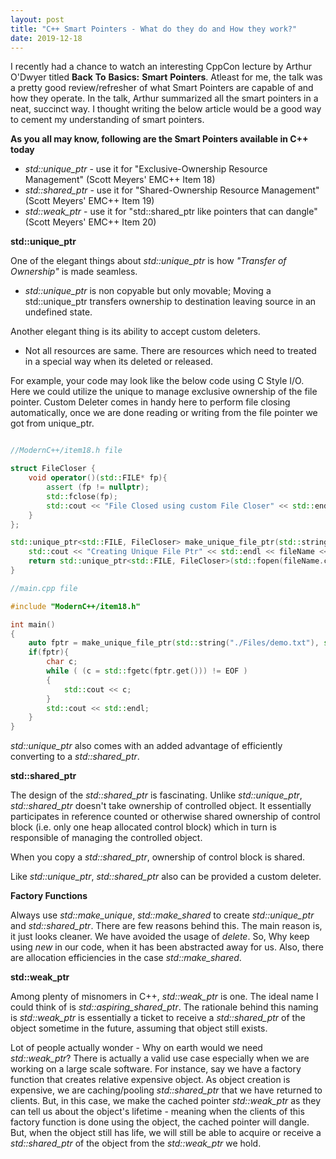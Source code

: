 ```yaml
---
layout: post
title: "C++ Smart Pointers - What do they do and How they work?"
date: 2019-12-18
---
```


I recently had a chance to watch an interesting CppCon lecture by Arthur O'Dwyer titled __Back__ __To__ __Basics:__ __Smart__ __Pointers__. Atleast for me, the talk was a pretty good review/refresher of what Smart Pointers are capable of and how they operate. In the talk, Arthur
summarized all the smart pointers in a neat, succinct way. I thought writing the below article would be a good way to cement my understanding of smart pointers.

**As you all may know, following are the Smart Pointers available in C++ today**

- *std::unique_ptr*  - use it for "Exclusive-Ownership Resource Management" (Scott Meyers' EMC++ Item 18)
- *std::shared_ptr*  - use it for "Shared-Ownership Resource Management" (Scott Meyers' EMC++ Item 19)
- *std::weak_ptr*    - use it for "std::shared_ptr like pointers that can dangle" (Scott Meyers' EMC++ Item 20)

**std::unique_ptr**

One of the elegant things about *std::unique_ptr* is how *"Transfer of Ownership"* is made seamless.

- *std::unique_ptr* is non copyable but only movable; Moving a std::unique_ptr transfers ownership to destination leaving source in an undefined state.

Another elegant thing is its ability to accept custom deleters.

- Not all resources are same. There are resources which need to treated in a special way when its deleted or released.

For example, your code may look like the below code using C Style I/O. Here we could utilize the unique to manage exclusive ownership of the file pointer. Custom Deleter comes in handy here to perform file closing automatically, once we are done reading or writing from the file pointer we got from unique_ptr.

```cpp

//ModernC++/item18.h file

struct FileCloser {
    void operator()(std::FILE* fp){
        assert (fp != nullptr);
        std::fclose(fp);
        std::cout << "File Closed using custom File Closer" << std::endl;
    }
};

std::unique_ptr<std::FILE, FileCloser> make_unique_file_ptr(std::string fileName, std::string fileMode){
    std::cout << "Creating Unique File Ptr" << std::endl << fileName << std::endl;
    return std::unique_ptr<std::FILE, FileCloser>(std::fopen(fileName.c_str(), fileMode.c_str()));
}

//main.cpp file

#include "ModernC++/item18.h"

int main()
{
    auto fptr = make_unique_file_ptr(std::string("./Files/demo.txt"), std::string("r"));
    if(fptr){
        char c;
        while ( (c = std::fgetc(fptr.get())) != EOF )
        {
            std::cout << c;
        }
        std::cout << std::endl;
    }
}
```
*std::unique_ptr* also comes with an added advantage of efficiently converting to a *std::shared_ptr*.

**std::shared_ptr**

The design of the *std::shared_ptr* is fascinating. Unlike *std::unique_ptr*, *std::shared_ptr* doesn't take ownership of controlled object. It essentially participates in reference counted or otherwise shared ownership of control block (i.e. only one heap allocated control block) which in turn is responsible of managing the controlled object.

When you copy a *std::shared_ptr*, ownership of control block is shared.

Like *std::unique_ptr*, *std::shared_ptr* also can be provided a custom deleter.

**Factory Functions**

Always use *std::make_unique*, *std::make_shared* to create *std::unique_ptr* and *std::shared_ptr*. There are few reasons behind this. The main reason is, it just looks cleaner. We have avoided the usage of *delete*. So, Why keep using *new* in our code, when it has been abstracted away for us. Also, there are allocation efficiencies in the case *std::make_shared*.

**std::weak_ptr**

Among plenty of misnomers in C++, *std::weak_ptr* is one. The ideal name I could think of is *std::aspiring_shared_ptr*. The rationale
behind this naming is *std::weak_ptr* is essentially a ticket to receive a *std::shared_ptr* of the object sometime in the future, assuming that
object still exists.

Lot of people actually wonder - Why on earth would we need *std::weak_ptr*? There is actually a valid use case especially when we are working on a large scale software. For instance, say we have a factory function that creates relative expensive object. As object creation is expensive, we are caching/pooling *std::shared_ptr* that we have returned to clients. But, in this case, we make the cached pointer *std::weak_ptr* as they can tell us about the object's lifetime - meaning when the clients of this factory function is done using the object, the cached pointer will dangle. But, when the object still has life, we will still be able to acquire or receive a *std::shared_ptr* of the object from the *std::weak_ptr* we hold.



